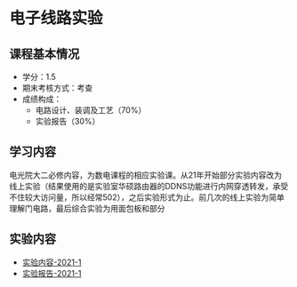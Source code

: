 # 电子线路实验

## 课程基本情况

- 学分：1.5
- 期末考核方式：考查
- 成绩构成：
  - 电路设计、装调及工艺（70%）
  - 实验报告（30%）

## 学习内容

电光院大二必修内容，为数电课程的相应实验课。从21年开始部分实验内容改为线上实验（结果使用的是实验室华硕路由器的DDNS功能进行内网穿透转发，承受不住较大访问量，所以经常502），之后实验形式为止。前几次的线上实验为简单理解门电路，最后综合实验为用面包板和部分

## 实验内容

- [实验内容-2021-1](./实验内容-2021-1.zip)
- [实验报告-2021-1](./实验报告-2021-1.zip)
